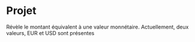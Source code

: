 # Projet
Révèle le montant équivalent à une valeur monnétaire.
Actuellement, deux valeurs, EUR et USD sont présentes